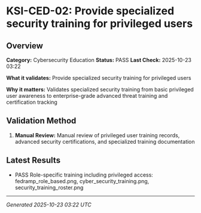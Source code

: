 # KSI-CED-02: Provide specialized security training for privileged users

## Overview

**Category:** Cybersecurity Education
**Status:** PASS
**Last Check:** 2025-10-23 03:22

**What it validates:** Provide specialized security training for privileged users

**Why it matters:** Validates specialized security training from basic privileged user awareness to enterprise-grade advanced threat training and certification tracking

## Validation Method

1. **Manual Review:** Manual review of privileged user training records, advanced security certifications, and specialized training documentation

## Latest Results

- PASS Role-specific training including privileged access: fedramp_role_based.png, cyber_security_training.png, security_training_roster.png

---
*Generated 2025-10-23 03:22 UTC*
